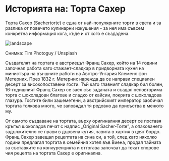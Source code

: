 # Историята на: Торта Сахер

Торта Сахер (Sachertorte) е една от най-популярните торти в света и за разлика от повечето кулинарни изкушения - за нея има съвсем конкретна информация кога, къде и от кого е създадена.

![landscape](https://images.unsplash.com/photo-1569896254409-ac66c17041d2?q=80&w=1470&auto=format&fit=crop&ixlib=rb-4.0.3&ixid=M3wxMjA3fDB8MHxwaG90by1wYWdlfHx8fGVufDB8fHx8fA%3D%3D)

<p class='caption'>Снимка: Tim Photoguy / Unsplash<p>

Създателят на тортата е австриецът Франц Сахер, който на 14 години започнал работа като стажант-сладкар в придворната кухня на министъра на външните работи на Австро-Унгария Клеменс фон Метерних. През 1832 г. Метерних нарежда да се направи специален десерт за високопоставени гости. Тъй като главният сладкар бил болен, 16-годишният Франц Сахер се заел със задачата и създал неповторима торта с шоколадови блатове и сладко от кайсии, покрита с шоколадова глазура. Гостите били зашеметени, а австрийският император заобичал тортата толкова много, че заповядал тя редовно да присъства в менюто му.

От самото създаване на тортата, върху оригиналния десерт се поставя кръгъл шоколадов печат с надпис „Original Sacher-Torte”, а опаковането задължително се прави в дървена кутия, завита в хартия в цвят бордо. Франц Сахер завещал рецептата на сина си, а той, след като няколко години предлагал тортата в семейния хотел във Виена, продал тайната за съставките на конкуренцията и оттогава започват да текат спорове чия рецепта на тортата Сахер е оригинална.